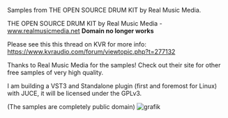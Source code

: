 Samples from THE OPEN SOURCE DRUM KIT by Real Music Media.

THE OPEN SOURCE DRUM KIT by Real Music Media - www.realmusicmedia.net **Domain no longer works**

Please see this this thread on KVR for more info:
https://www.kvraudio.com/forum/viewtopic.php?t=277132

Thanks to Real Music Media for the samples! Check out their site for other free samples of very high quality.

I am building a VST3 and Standalone plugin (first and foremost for Linux) with JUCE, it will be licensed under the GPLv3. 

(The samples are completely public domain)
![grafik](https://user-images.githubusercontent.com/98892639/158441584-cca9e46c-91b6-4677-9b7c-bcc50fbbd1ae.png)
